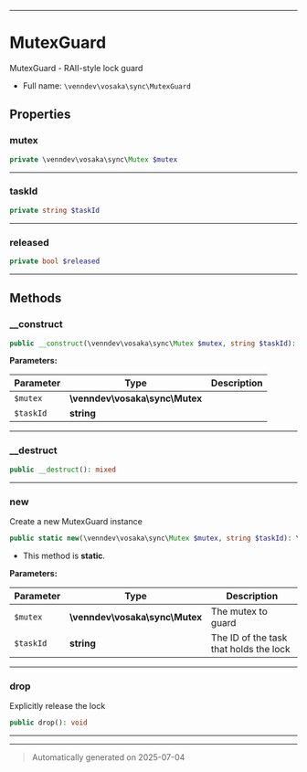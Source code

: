 ***

# MutexGuard

MutexGuard - RAII-style lock guard



* Full name: `\venndev\vosaka\sync\MutexGuard`



## Properties


### mutex



```php
private \venndev\vosaka\sync\Mutex $mutex
```






***

### taskId



```php
private string $taskId
```






***

### released



```php
private bool $released
```






***

## Methods


### __construct



```php
public __construct(\venndev\vosaka\sync\Mutex $mutex, string $taskId): mixed
```








**Parameters:**

| Parameter | Type | Description |
|-----------|------|-------------|
| `$mutex` | **\venndev\vosaka\sync\Mutex** |  |
| `$taskId` | **string** |  |





***

### __destruct



```php
public __destruct(): mixed
```












***

### new

Create a new MutexGuard instance

```php
public static new(\venndev\vosaka\sync\Mutex $mutex, string $taskId): \venndev\vosaka\sync\MutexGuard
```



* This method is **static**.




**Parameters:**

| Parameter | Type | Description |
|-----------|------|-------------|
| `$mutex` | **\venndev\vosaka\sync\Mutex** | The mutex to guard |
| `$taskId` | **string** | The ID of the task that holds the lock |





***

### drop

Explicitly release the lock

```php
public drop(): void
```












***


***
> Automatically generated on 2025-07-04
